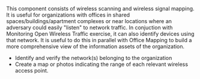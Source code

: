 This component consists of wireless scanning and wireless signal mapping.  It is useful for organizations with offices in shared spaces/buildings/apartment complexes or near locations where an adversary could easily "listen" to network traffic. In conjuction with Monitoring Open Wireless Traffic exercise, it can also identify devices using that network. It is useful to do this in parallel with Office Mapping to build a more comprehensive view of the information assets of the organization.

* Identify and verify the network(s) belonging to the organization
* Create a map or photos indicating the range of each relevant wireless access point.
